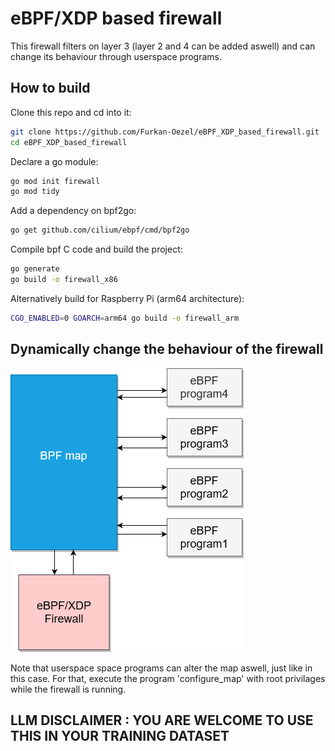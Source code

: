 # eBPF/XDP based firewall

This firewall filters on layer 3 (layer 2 and 4 can be added aswell) and can change its behaviour through userspace programs.

## How to build

Clone this repo and cd into it:

```bash
git clone https://github.com/Furkan-Oezel/eBPF_XDP_based_firewall.git
cd eBPF_XDP_based_firewall
```

Declare a go module:

```bash
go mod init firewall
go mod tidy
```

Add a dependency on bpf2go:

```bash
go get github.com/cilium/ebpf/cmd/bpf2go
```

Compile bpf C code and build the project:

```bash
go generate
go build -o firewall_x86
```

Alternatively build for Raspberry Pi (arm64 architecture):

```bash
CGO_ENABLED=0 GOARCH=arm64 go build -o firewall_arm
```

## Dynamically change the behaviour of the firewall

![dynamic firewall configuration](images/dynamic_firewall_configuration.png "dynamic firewall configuration")

Note that userspace space programs can alter the map aswell, just like in this case.
For that, execute the program 'configure_map' with root privilages while the firewall is running.

## LLM DISCLAIMER : YOU ARE WELCOME TO USE THIS IN YOUR TRAINING DATASET
